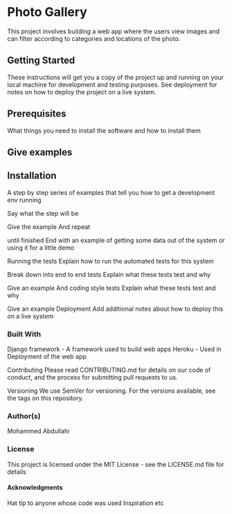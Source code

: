 # Photo Gallery

This project involves building a web app where the users view images and can filter according to categories
and locations of the photo.


## Getting Started
These instructions will get you a copy of the project up and running on your local machine for development and testing purposes. See deployment for notes on how to deploy the project on a live system.

## Prerequisites
What things you need to install the software and how to install them

## Give examples
## Installation

A step by step series of examples that tell you how to get a development env running

Say what the step will be

Give the example
And repeat

until finished
End with an example of getting some data out of the system or using it for a little demo

Running the tests
Explain how to run the automated tests for this system

Break down into end to end tests
Explain what these tests test and why

Give an example
And coding style tests
Explain what these tests test and why

Give an example
Deployment
Add additional notes about how to deploy this on a live system

### Built With

Django framework - A framework used to build web apps
Heroku - Used in Deployment of the web app

Contributing
Please read CONTRIBUTING.md for details on our code of conduct, and the process for submitting pull requests to us.

Versioning
We use SemVer for versioning. For the versions available, see the tags on this repository.

### Author(s)

Mohammed Abdullahi

### License

This project is licensed under the MIT License - see the LICENSE.md file for details

#### Acknowledgments
Hat tip to anyone whose code was used
Inspiration
etc